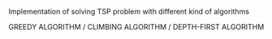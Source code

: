 Implementation of solving TSP problem with different kind of algorithms

GREEDY ALGORITHM / CLIMBING ALGORITHM / DEPTH-FIRST ALGORITHM
